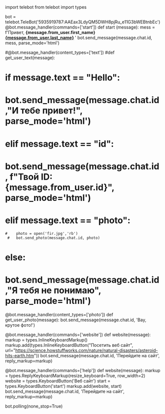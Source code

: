 import telebot
from telebot import types

bot = telebot.TeleBot('5935919787:AAEax3LdyQM5DWH8pjRu_e11G3bWEBtnbEc')
@bot.message_handler(commands=['start'])
def start (message):
    mess = f'Привет, <b>{message.from_user.first_name} <u>{message.from_user.last_name}</u> </b>'
    bot.send_message(message.chat.id, mess, parse_mode='html')


#@bot.message_handler(content_types=['text'])
#def get_user_text(message):
#    if message.text == "Hello":
#        bot.send_message(message.chat.id,"И тебе привет!", parse_mode='html')
 #   elif message.text == "id":
  #      bot.send_message(message.chat.id, f"Твой ID: {message.from_user.id}", parse_mode='html')
   # elif message.text == "photo":
    #    photo = open('fir.jpg','rb')
     #   bot.send_photo(message.chat.id, photo)
#    else:
#        bot.send_message(message.chat.id,"Я тебя не понимаю", parse_mode='html')


@bot.message_handler(content_types=['photo'])
def get_user_photo(message):
    bot.send_message(message.chat.id, 'Вау, крутое фото!')

@bot.message_handler(commands=['website']) 
def website(message):
    markup = types.InlineKeyboardMarkup()
    markup.add(types.InlineKeyboardButton("Посетить веб сайт", url="https://science.howstuffworks.com/nature/natural-disasters/asteroid-hits-earth.htm"))
    bot.send_message(message.chat.id, 'Перейдите на сайт', reply_markup=markup)  


@bot.message_handler(commands=['help']) 
def website(message):
    markup = types.ReplyKeyboardMarkup(resize_keyboard=True, row_width=2)
    website = types.KeyboardButton('Веб сайт')
    start = types.KeyboardButton('start')
    markup.add(website, start)
    bot.send_message(message.chat.id, 'Перейдите на сайт', reply_markup=markup)    


bot.polling(none_stop=True)
